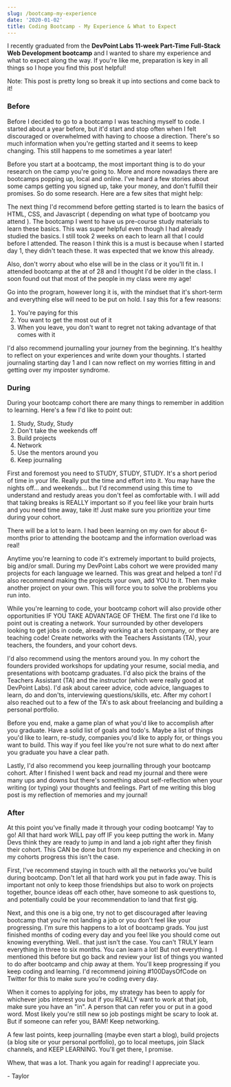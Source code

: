 ```yaml
---
slug: /bootcamp-my-experience
date: '2020-01-02'
title: Coding Bootcamp - My Experience & What to Expect
---
```

I recently graduated from the **DevPoint Labs 11-week Part-Time Full-Stack Web Development bootcamp** and I wanted to share my experience and what to expect along the way. If you're like me, preparation is key in all things so I hope you find this post helpful!

Note: This post is pretty long so break it up into sections and come back to it!

### Before

Before I decided to go to a bootcamp I was teaching myself to code. I started about a year before, but it'd start and stop often when I felt discouraged or overwhelmed with having to choose a direction. There's so much information when you're getting started and it seems to keep changing. This still happens to me sometimes a year later!

Before you start at a bootcamp, the most important thing is to do your research on the camp you're going to. More and more nowadays there are bootcamps popping up, local and online.  I've heard a few stories about some camps getting you signed up, take your money, and don't fulfill their promises. So do some research. Here are a few sites that might help:

The next thing I'd recommend before getting started is to learn the basics of HTML, CSS, and Javascript ( depending on what type of bootcamp you attend ). The bootcamp I went to have us pre-course study materials to learn these basics. This was super helpful even though I had already studied the basics. I still took 2 weeks on each to learn all that I could before I attended. The reason I think this is a must is because when I started day 1, they didn't teach these. It was expected that we know this already.

Also, don't worry about who else will be in the class or it you'll fit in. I attended bootcamp at the at of 28 and I thought I'd be older in the class. I soon found out that most of the people in my class were my age! 

Go into the program, however long it is, with the mindset that it's short-term and everything else will need to be put on hold. I say this for a few reasons:

1. You're paying for this
2. You want to get the most out of it
3. When you leave, you don't want to regret not taking advantage of that comes with it

I'd also recommend journalling your journey from the beginning. It's healthy to reflect on your experiences and write down your thoughts. I started journaling starting day 1 and I can now reflect on my worries fitting in and getting over my imposter syndrome. 

### During

During your bootcamp cohort there are many things to remember in addition to learning. Here's a few I'd like to point out: 

1. Study, Study, Study
2. Don't take the weekends off
3. Build projects
4. Network
5. Use the mentors around you
6. Keep journaling

First and foremost you need to STUDY, STUDY, STUDY. It's a short period of time in your life. Really put the time and effort into it. You may have the nights off... and weekends... but I'd recommend using this time to understand and restudy areas you don't feel as comfortable with. I will add that taking breaks is REALLY important so if you feel like your brain hurts and you need time away, take it! Just make sure you prioritize your time during your cohort.

There will be a lot to learn. I had been learning on my own for about 6-months prior to attending the bootcamp and the information overload was real! 

Anytime you're learning to code it's extremely important to build projects, big and/or small. During my DevPoint Labs cohort we were provided many projects for each language we learned. This was great and helped a ton! I'd also recommend making the projects your own, add YOU to it. Then make another project on your own. This will force you to solve the problems you run into. 

While you're learning to code, your bootcamp cohort will also provide other opportunities IF YOU TAKE ADVANTAGE OF THEM. The first one I'd like to point out is creating a network. Your surrounded by other developers looking to get jobs in code, already working at a tech company, or they are teaching code! Create networks with the Teachers Assistants (TA), your teachers, the founders, and your cohort devs. 

I'd also recommend using the mentors around you. In my cohort the founders provided workshops for updating your resume, social media, and presentations with bootcamp graduates. I'd also pick the brains of the Teachers Assistant (TA) and the instructor (which were really good at DevPoint Labs). I'd ask about career advice, code advice, languages to learn, do and don'ts, interviewing questions/skills, etc. After my cohort I also reached out to a few of the TA's to ask about freelancing and building a personal portfolio.

Before you end, make a game plan of what you'd like to accomplish after you graduate. Have a solid list of goals and todo's. Maybe a list of things you'd like to learn, re-study, companies you'd like to apply for, or things you want to build. This way if you feel like you're not sure what to do next after you graduate you have a clear path.

Lastly, I'd also recommend you keep journalling through your bootcamp cohort. After I finished I went back and read my journal and there were many ups and downs but there's something about self-reflection when your writing (or typing) your thoughts and feelings. Part of me writing this blog post is my reflection of memories and my journal!

### After

At this point you've finally made it through your coding bootcamp! Yay to go! All that hard work WILL pay off IF you keep putting the work in. Many Devs think they are ready to jump in and land a job right after they finish their cohort. This CAN be done but from my experience and checking in on my cohorts progress this isn't the case. 

First, I've recommend staying in touch with all the networks you've build during bootcamp. Don't let all that hard work you put in fade away. This is important not only to keep those friendships but also to work on projects together, bounce ideas off each other, have someone to ask questions to, and potentially could be your recommendation to land that first gig.

Next, and this one is a big one, try not to get discouraged after leaving bootcamp that you're not landing a job or you don't feel like your progressing. I'm sure this happens to a lot of bootcamp grads. You just finished months of coding every day and you feel like you should come out knowing everything. Well.. that just isn't the case. You can't TRULY learn everything in three to six months. You can learn a lot! But not everything. I mentioned this before but go back and review your list of things you wanted to do after bootcamp and chip away at them. You'll keep progressing if you keep coding and learning. I'd recommend joining #100DaysOfCode on Twitter for this to make sure you're coding every day.

When it comes to applying for jobs, my strategy has been to apply for whichever jobs interest you but if you REALLY want to work at that job, make sure you have an "in". A person that can refer you or put in a good word. Most likely you're still new so job postings might be scary to look at. But if someone can refer you, BAM! Keep networking. 

A few last points, keep journalling (maybe even start a blog), build projects (a blog site or your personal portfolio), go to local meetups, join Slack channels, and KEEP LEARNING. You'll get there, I promise. 

Whew, that was a lot. Thank you again for reading! I appreciate you.

\- Taylor
